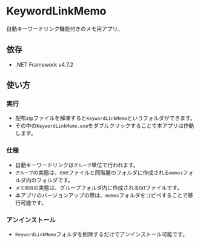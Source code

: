# KeywordLinkMemo

自動キーワードリンク機能付きのメモ用アプリ。  

## 依存

- .NET Framework v4.7.2  

## 使い方

### 実行

- 配布zipファイルを解凍すると``KeywordLinkMemo``というフォルダができます。
- その中の``KeywordLinkMemo.exe``をダブルクリックすることで本アプリは作動します。

### 仕様

- 自動キーワードリンクは``グループ``単位で行われます。
- ``グループ``の実態は、exeファイルと同階層のフォルダに作成される``memos``フォルダ内のフォルダです。
- ``メモ項目``の実態は、グループフォルダ内に作成されるtxtファイルです。
- 本アプリのバージョンアップの際は、``memos``フォルダをコピペすることで移行可能です。

### アンインストール

- ``KeywordLinkMemo``フォルダを削除するだけでアンインストール可能です。
